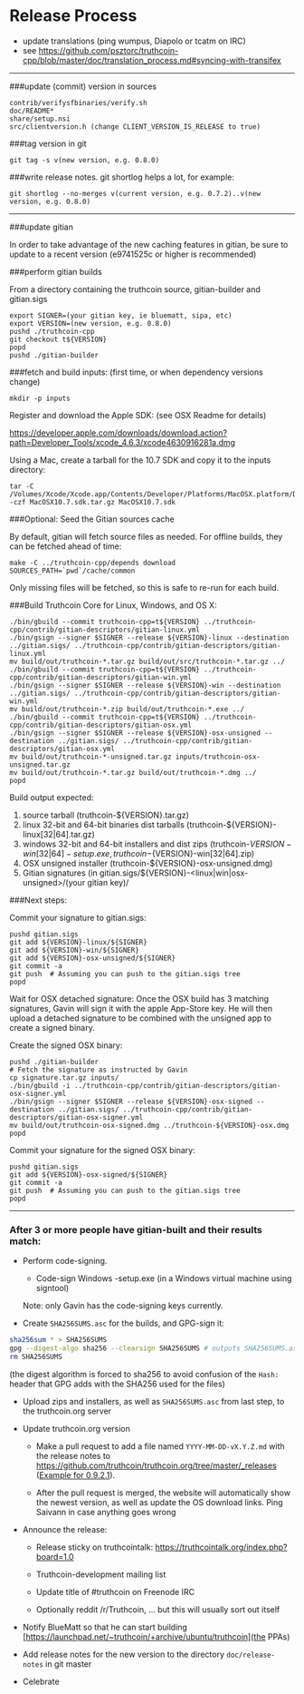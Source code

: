 Release Process
====================

* update translations (ping wumpus, Diapolo or tcatm on IRC)
* see https://github.com/psztorc/truthcoin-cpp/blob/master/doc/translation_process.md#syncing-with-transifex

* * *

###update (commit) version in sources

	contrib/verifysfbinaries/verify.sh
	doc/README*
	share/setup.nsi
	src/clientversion.h (change CLIENT_VERSION_IS_RELEASE to true)

###tag version in git

	git tag -s v(new version, e.g. 0.8.0)

###write release notes. git shortlog helps a lot, for example:

	git shortlog --no-merges v(current version, e.g. 0.7.2)..v(new version, e.g. 0.8.0)

* * *

###update gitian

 In order to take advantage of the new caching features in gitian, be sure to update to a recent version (e9741525c or higher is recommended)

###perform gitian builds

 From a directory containing the truthcoin source, gitian-builder and gitian.sigs
  
	export SIGNER=(your gitian key, ie bluematt, sipa, etc)
	export VERSION=(new version, e.g. 0.8.0)
	pushd ./truthcoin-cpp
	git checkout t${VERSION}
	popd
	pushd ./gitian-builder

###fetch and build inputs: (first time, or when dependency versions change)
 
	mkdir -p inputs

 Register and download the Apple SDK: (see OSX Readme for details)
 
 https://developer.apple.com/downloads/download.action?path=Developer_Tools/xcode_4.6.3/xcode4630916281a.dmg
 
 Using a Mac, create a tarball for the 10.7 SDK and copy it to the inputs directory:
 
	tar -C /Volumes/Xcode/Xcode.app/Contents/Developer/Platforms/MacOSX.platform/Developer/SDKs/ -czf MacOSX10.7.sdk.tar.gz MacOSX10.7.sdk

###Optional: Seed the Gitian sources cache

  By default, gitian will fetch source files as needed. For offline builds, they can be fetched ahead of time:

	make -C ../truthcoin-cpp/depends download SOURCES_PATH=`pwd`/cache/common

  Only missing files will be fetched, so this is safe to re-run for each build.

###Build Truthcoin Core for Linux, Windows, and OS X:
  
	./bin/gbuild --commit truthcoin-cpp=t${VERSION} ../truthcoin-cpp/contrib/gitian-descriptors/gitian-linux.yml
	./bin/gsign --signer $SIGNER --release ${VERSION}-linux --destination ../gitian.sigs/ ../truthcoin-cpp/contrib/gitian-descriptors/gitian-linux.yml
	mv build/out/truthcoin-*.tar.gz build/out/src/truthcoin-*.tar.gz ../
	./bin/gbuild --commit truthcoin-cpp=t${VERSION} ../truthcoin-cpp/contrib/gitian-descriptors/gitian-win.yml
	./bin/gsign --signer $SIGNER --release ${VERSION}-win --destination ../gitian.sigs/ ../truthcoin-cpp/contrib/gitian-descriptors/gitian-win.yml
	mv build/out/truthcoin-*.zip build/out/truthcoin-*.exe ../
	./bin/gbuild --commit truthcoin-cpp=t${VERSION} ../truthcoin-cpp/contrib/gitian-descriptors/gitian-osx.yml
	./bin/gsign --signer $SIGNER --release ${VERSION}-osx-unsigned --destination ../gitian.sigs/ ../truthcoin-cpp/contrib/gitian-descriptors/gitian-osx.yml
	mv build/out/truthcoin-*-unsigned.tar.gz inputs/truthcoin-osx-unsigned.tar.gz
	mv build/out/truthcoin-*.tar.gz build/out/truthcoin-*.dmg ../
	popd
  Build output expected:

  1. source tarball (truthcoin-${VERSION}.tar.gz)
  2. linux 32-bit and 64-bit binaries dist tarballs (truthcoin-${VERSION}-linux[32|64].tar.gz)
  3. windows 32-bit and 64-bit installers and dist zips (truthcoin-${VERSION}-win[32|64]-setup.exe, truthcoin-${VERSION}-win[32|64].zip)
  4. OSX unsigned installer (truthcoin-${VERSION}-osx-unsigned.dmg)
  5. Gitian signatures (in gitian.sigs/${VERSION}-<linux|win|osx-unsigned>/(your gitian key)/

###Next steps:

Commit your signature to gitian.sigs:

	pushd gitian.sigs
	git add ${VERSION}-linux/${SIGNER}
	git add ${VERSION}-win/${SIGNER}
	git add ${VERSION}-osx-unsigned/${SIGNER}
	git commit -a
	git push  # Assuming you can push to the gitian.sigs tree
	popd

  Wait for OSX detached signature:
	Once the OSX build has 3 matching signatures, Gavin will sign it with the apple App-Store key.
	He will then upload a detached signature to be combined with the unsigned app to create a signed binary.

  Create the signed OSX binary:

	pushd ./gitian-builder
	# Fetch the signature as instructed by Gavin
	cp signature.tar.gz inputs/
	./bin/gbuild -i ../truthcoin-cpp/contrib/gitian-descriptors/gitian-osx-signer.yml
	./bin/gsign --signer $SIGNER --release ${VERSION}-osx-signed --destination ../gitian.sigs/ ../truthcoin-cpp/contrib/gitian-descriptors/gitian-osx-signer.yml
	mv build/out/truthcoin-osx-signed.dmg ../truthcoin-${VERSION}-osx.dmg
	popd

Commit your signature for the signed OSX binary:

	pushd gitian.sigs
	git add ${VERSION}-osx-signed/${SIGNER}
	git commit -a
	git push  # Assuming you can push to the gitian.sigs tree
	popd

-------------------------------------------------------------------------

### After 3 or more people have gitian-built and their results match:

- Perform code-signing.

    - Code-sign Windows -setup.exe (in a Windows virtual machine using signtool)

  Note: only Gavin has the code-signing keys currently.

- Create `SHA256SUMS.asc` for the builds, and GPG-sign it:
```bash
sha256sum * > SHA256SUMS
gpg --digest-algo sha256 --clearsign SHA256SUMS # outputs SHA256SUMS.asc
rm SHA256SUMS
```
(the digest algorithm is forced to sha256 to avoid confusion of the `Hash:` header that GPG adds with the SHA256 used for the files)

- Upload zips and installers, as well as `SHA256SUMS.asc` from last step, to the truthcoin.org server

- Update truthcoin.org version

  - Make a pull request to add a file named `YYYY-MM-DD-vX.Y.Z.md` with the release notes
  to https://github.com/truthcoin/truthcoin.org/tree/master/_releases
   ([Example for 0.9.2.1](https://raw.githubusercontent.com/truthcoin/truthcoin.org/master/_releases/2014-06-19-v0.9.2.1.md)).

  - After the pull request is merged, the website will automatically show the newest version, as well
    as update the OS download links. Ping Saivann in case anything goes wrong

- Announce the release:

  - Release sticky on truthcointalk: https://truthcointalk.org/index.php?board=1.0

  - Truthcoin-development mailing list

  - Update title of #truthcoin on Freenode IRC

  - Optionally reddit /r/Truthcoin, ... but this will usually sort out itself

- Notify BlueMatt so that he can start building [https://launchpad.net/~truthcoin/+archive/ubuntu/truthcoin](the PPAs)

- Add release notes for the new version to the directory `doc/release-notes` in git master

- Celebrate 
